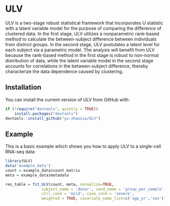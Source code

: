 
# **ULV**

ULV is a two-stage robust statistical framework that incorporates U statistic with a latent variable model for the purpose of comparing the difference of clustered data. 
In the first stage, ULV utilizes a nonparametric rank-based method to calculate the between-subject difference between individuals from distinct groups. 
In the second stage, ULV postulates a latent level for each subject via a parametric model. 
The analysis will benefit from ULV because the rank-based method in the first stage is robust to non-normal distribution of data, while the latent variable model in the second stage accounts for correlations in the between-subject difference, thereby characterize the data dependence caused by clustering.

## Installation

You can install the current version of ULV from GitHub with:
```r
if (!require("devtools", quietly = TRUE))
    install.packages("devtools")
devtools::install_github("yu-zhaoxia/ULV")
```

## Example

This is a basic example which shows you how to apply ULV to a single-cell RNA-seq data:
```r
library(ULV)
data('example_data')
count = example_data$count_matrix
meta = example_data$metadata

res_table = fit_ULV(count, meta, normalize=TRUE, 
                subject_name = 'donor', cond_name = 'group_per_sample', 
                ctrl_cond = 'mild', case_cond = 'severe', 
                weighted = TRUE, covariate_name_list=c('age_yr','sex'))
```
